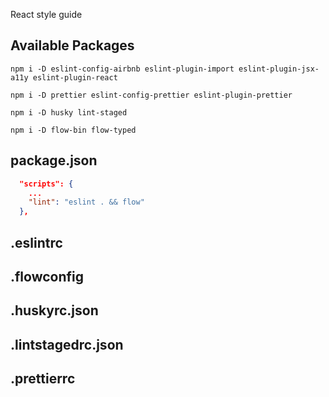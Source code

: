 React style guide

## Available Packages

```
npm i -D eslint-config-airbnb eslint-plugin-import eslint-plugin-jsx-a11y eslint-plugin-react

npm i -D prettier eslint-config-prettier eslint-plugin-prettier

npm i -D husky lint-staged

npm i -D flow-bin flow-typed
```

## package.json

```json
  "scripts": {
    ...
    "lint": "eslint . && flow"
  },
```

## .eslintrc

## .flowconfig

## .huskyrc.json

## .lintstagedrc.json

## .prettierrc
